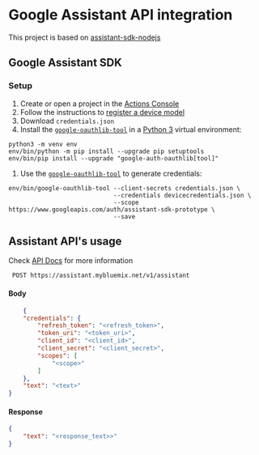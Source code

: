 # Google Assistant API integration

This project is based on [assistant-sdk-nodejs](https://github.com/googlesamples/assistant-sdk-nodejs)

## Google Assistant SDK

### Setup

1. Create or open a project in the [Actions Console](http://console.actions.google.com)
1. Follow the instructions to [register a device model](https://developers.google.com/assistant/sdk/guides/service/python/embed/register-device)
1. Download `credentials.json`
1. Install the [`google-oauthlib-tool`](https://github.com/GoogleCloudPlatform/google-auth-library-python-oauthlib) in a [Python 3](https://www.python.org/downloads/) virtual environment:

```
python3 -m venv env
env/bin/python -m pip install --upgrade pip setuptools
env/bin/pip install --upgrade "google-auth-oauthlib[tool]"
```

1. Use the [`google-oauthlib-tool`](https://github.com/GoogleCloudPlatform/google-auth-library-python-oauthlib) to generate credentials:

```
env/bin/google-oauthlib-tool --client-secrets credentials.json \
                             --credentials devicecredentials.json \
                             --scope https://www.googleapis.com/auth/assistant-sdk-prototype \
                             --save
```

## Assistant API's usage

Check [API Docs](https://assistant.mybluemix.net/v1/api-docs) for more information

```
 POST https://assistant.mybluemix.net/v1/assistant
```

#### Body

```json
    {
    "credentials": {
        "refresh_token": "<refresh_token>",
        "token_uri": "<token_uri>",
        "client_id": "<client_id>",
        "client_secret": "<client_secret>",
        "scopes": [
            "<scope>"
        ]
    },
    "text": "<text>"
}
```

#### Response

```json
{
    "text": "<response_text>>"
}
```
